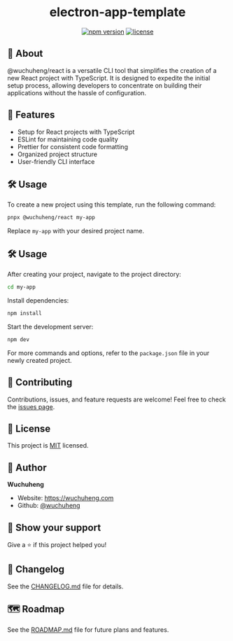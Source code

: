 <h1 align="center">electron-app-template</h1>

<p align="center">
  <a href="https://www.npmjs.com/package/@wuchuheng/react"><img src="https://img.shields.io/npm/v/@wuchuheng/react.svg" alt="npm version"></a>
  <a href="https://github.com/wuchuheng/electron-app-template"><img src="https://img.shields.io/github/license/wuchuheng/electron-app-template.svg" alt="license"></a>
</p>

## 🚀 About

@wuchuheng/react is a versatile CLI tool that simplifies the creation of a new React project with TypeScript. It is designed to expedite the initial setup process, allowing developers to concentrate on building their applications without the hassle of configuration.

## 🎯 Features

- Setup for React projects with TypeScript
- ESLint for maintaining code quality
- Prettier for consistent code formatting
- Organized project structure
- User-friendly CLI interface

## 🛠️ Usage

To create a new project using this template, run the following command:

```bash
pnpx @wuchuheng/react my-app
```

Replace `my-app` with your desired project name.

## 🛠️ Usage

After creating your project, navigate to the project directory:

```bash
cd my-app
```

Install dependencies:

```bash
npm install
```

Start the development server:

```bash
npm dev
```

For more commands and options, refer to the `package.json` file in your newly created project.

## 🤝 Contributing

Contributions, issues, and feature requests are welcome! Feel free to check the [issues page](https://github.com/wuchuheng/electron-app-template/issues).

## 📝 License

This project is [MIT](https://opensource.org/licenses/MIT) licensed.

## 👤 Author

**Wuchuheng**

- Website: https://wuchuheng.com
- Github: [@wuchuheng](https://github.com/wuchuheng)

## 🙏 Show your support

Give a ⭐️ if this project helped you!

## 📝 Changelog

See the [CHANGELOG.md](CHANGELOG.md) file for details.

## 🗺️ Roadmap

See the [ROADMAP.md](ROADMAP.md) file for future plans and features.
